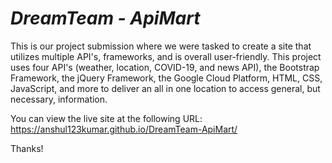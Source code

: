 # *DreamTeam - ApiMart*


This is our project submission where we were tasked to create a site that utilizes multiple API's, frameworks, and is overall user-friendly. This project uses four API's (weather, location, COVID-19, and news API), the Bootstrap Framework, the jQuery Framework, the Google Cloud Platform, HTML, CSS, JavaScript, and more to deliver an all in one location to access general, but necessary, information. 

You can view the live site at the following URL: https://anshul123kumar.github.io/DreamTeam-ApiMart/

Thanks!
